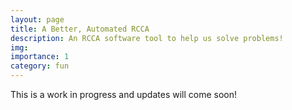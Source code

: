 ```yaml
---
layout: page
title: A Better, Automated RCCA
description: An RCCA software tool to help us solve problems!
img: 
importance: 1
category: fun
---
```


This is a work in progress and updates will come soon!